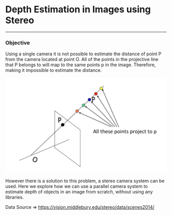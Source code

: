 # Depth Estimation in Images using Stereo
-------
### Objective
Using a single camera it is not possible to estimate the distance of point P from the camera located at point O. All of the points in the projective line that P belongs to will map to the same points p in the image. Therefore, making it impossible to estimate the distance.

![problem with 1 camera](./images/helper_images/Img1.png "Single Camera View")


However there is a solution to this problem, a stereo camera system can be used. Here we explore how we can use a parallel camera system to estimate depth of objects in an image from scratch, without using any libraries.


Data Source => https://vision.middlebury.edu/stereo/data/scenes2014/
